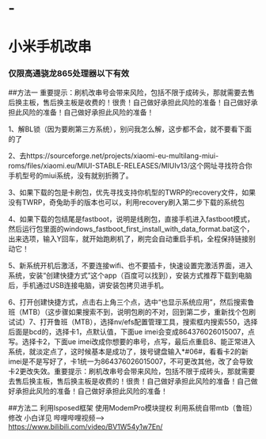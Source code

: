 # -
# 小米手机改串
### 仅限高通骁龙865处理器以下有效
##方法一
   重要提示：刷机改串号会带来风险，包括不限于成砖头，那就需要去售后换主板，售后换主板是收费的！很贵！自己做好承担此风险的准备！自己做好承担此风险的准备！自己做好承担此风险的准备！

1、解BL锁（因为要刷第三方系统），别问我怎么解，这步都不会，就不要看下面的了

2、去https://sourceforge.net/projects/xiaomi-eu-multilang-miui-roms/files/xiaomi.eu/MIUI-STABLE-RELEASES/MIUIv13/这个网址寻找符合你手机型号的miui系统，没有就别折腾了。

3、如果下载的包是卡刷包，优先寻找支持你机型的TWRP的recovery文件，如果没有TWRP，奇兔助手的版本也可以，利用recovery刷入第二步下载的系统包

4、如果下载的包结尾是fastboot，说明是线刷包，直接手机进入fastboot模式，然后运行包里面的windows_fastboot_first_install_with_data_format.bat这个，出来选项，输入Y回车，就开始跑刷机了，刷完会自动重启手机，全程保持链接别动它！

5、新系统开机后激活，不要连接wifi、也不要插卡，快速设置完激活界面，进入系统，安装“创建快捷方式”这个app（百度可以找到），安装方式推荐下载到电脑后，手机通过USB连接电脑，讲安装包拷贝进手机。

6、打开创建快捷方式，点击右上角三个点，选中“也显示系统应用”，然后搜索鲁班（MTB）（这步骤如果搜索不到，说明包刷的不对，回到第二步，重新找个包刷试试）7、打开鲁班（MTB），选择nv/efs配置管理工具，搜索框内搜索550，选择后面是bcd的，选择卡1，点默认值，下面ue imei会变成864376026015007，点写。选择卡2，下面ue imei改成你想要的串号，点写，最后点重启8、能正常进入系统，就淡定点了，这时候基本是成功了，拨号键盘输入*#06#，看看卡2的新imei是不是写好了，卡1统一为864376026015007，不可更改其他，改了会导致卡2更改失效。重要提示：刷机改串号会带来风险，包括不限于成砖头，那就需要去售后换主板，售后换主板是收费的！很贵！自己做好承担此风险的准备！自己做好承担此风险的准备！自己做好承担此风险的准备！

##方法二
 利用lsposed框架 使用ModemPro模块提权 利用系统自带mtb（鲁班）修改 
 小白详见 哔哩哔哩视频--> https://www.bilibili.com/video/BV1W54y1w7En/
 
